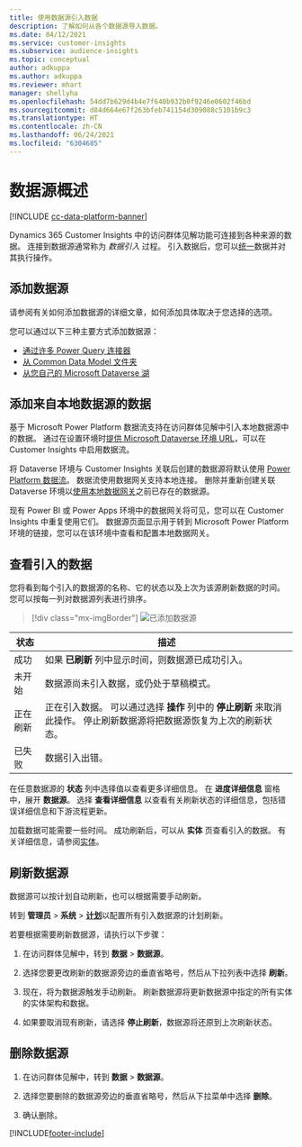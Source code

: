 ```yaml
---
title: 使用数据源引入数据
description: 了解如何从各个数据源导入数据。
ms.date: 04/12/2021
ms.service: customer-insights
ms.subservice: audience-insights
ms.topic: conceptual
author: adkuppa
ms.author: adkuppa
ms.reviewer: mhart
manager: shellyha
ms.openlocfilehash: 54dd7b629d4b4e7f640b932b0f9246e0602f46bd
ms.sourcegitcommit: d84d664e67f263bfeb741154d309088c5101b9c3
ms.translationtype: HT
ms.contentlocale: zh-CN
ms.lasthandoff: 06/24/2021
ms.locfileid: "6304685"
---
```

# <a name="data-sources-overview"></a>数据源概述

[!INCLUDE [cc-data-platform-banner](../includes/cc-data-platform-banner.md)]

Dynamics 365 Customer Insights 中的访问群体见解功能可连接到各种来源的数据。 连接到数据源通常称为 *数据引入* 过程。 引入数据后，您可以[统一](data-unification.md)数据并对其执行操作。

## <a name="add-a-data-source"></a>添加数据源

请参阅有关如何添加数据源的详细文章，如何添加具体取决于您选择的选项。

您可以通过以下三种主要方式添加数据源：

- [通过许多 Power Query 连接器](connect-power-query.md)
- [从 Common Data Model 文件夹](connect-common-data-model.md)
- [从您自己的 Microsoft Dataverse 湖](connect-common-data-service-lake.md)

## <a name="add-data-from-on-premises-data-sources"></a>添加来自本地数据源的数据

基于 Microsoft Power Platform 数据流支持在访问群体见解中引入本地数据源中的数据。 通过在设置环境时[提供 Microsoft Dataverse 环境 URL](manage-environments.md#create-an-environment-in-an-existing-organization)，可以在 Customer Insights 中启用数据流。

将 Dataverse 环境与 Customer Insights 关联后创建的数据源将默认使用 [Power Platform 数据流](/power-query/dataflows/overview-dataflows-across-power-platform-dynamics-365)。 数据流使用数据网关支持本地连接。 删除并重新创建关联 Dataverse 环境以[使用本地数据网关](/data-integration/gateway/service-gateway-app.md)之前已存在的数据源。

现有 Power BI 或 Power Apps 环境中的数据网关将可见，您可以在 Customer Insights 中重复使用它们。 数据源页面显示用于转到 Microsoft Power Platform 环境的链接，您可以在该环境中查看和配置本地数据网关。

## <a name="review-ingested-data"></a>查看引入的数据

您将看到每个引入的数据源的名称、它的状态以及上次为该源刷新数据的时间。 您可以按每一列对数据源列表进行排序。

> [!div class="mx-imgBorder"]
> ![已添加数据源](media/configure-data-datasource-added.png "已添加数据源")

|状态   |描述  |
|---------|---------|
|成功   |如果 **已刷新** 列中显示时间，则数据源已成功引入。
|未开始   |数据源尚未引入数据，或仍处于草稿模式。         |
|正在刷新    |正在引入数据。 可以通过选择 **操作** 列中的 **停止刷新** 来取消此操作。 停止刷新数据源将把数据源恢复为上次的刷新状态。       |
|已失败     |数据引入出错。         |

在任意数据源的 **状态** 列中选择值以查看更多详细信息。 在 **进度详细信息** 窗格中，展开 **数据源**。 选择 **查看详细信息** 以查看有关刷新状态的详细信息，包括错误详细信息和下游流程更新。

加载数据可能需要一些时间。 成功刷新后，可以从 **实体** 页查看引入的数据。 有关详细信息，请参阅[实体](entities.md)。

## <a name="refresh-a-data-source"></a>刷新数据源

数据源可以按计划自动刷新，也可以根据需要手动刷新。 

转到 **管理员** > **系统** > [**计划**](system.md#schedule-tab)以配置所有引入数据源的计划刷新。

若要根据需要刷新数据源，请执行以下步骤：

1. 在访问群体见解中，转到 **数据** > **数据源**。

2. 选择您要更改刷新的数据源旁边的垂直省略号，然后从下拉列表中选择 **刷新**。

3. 现在，将为数据源触发手动刷新。 刷新数据源将更新数据源中指定的所有实体的实体架构和数据。

4. 如果要取消现有刷新，请选择 **停止刷新**，数据源将还原到上次刷新状态。

## <a name="delete-a-data-source"></a>删除数据源

1. 在访问群体见解中，转到 **数据** > **数据源**。

2. 选择您要删除的数据源旁边的垂直省略号，然后从下拉菜单中选择 **删除**。

3. 确认删除。


[!INCLUDE[footer-include](../includes/footer-banner.md)]
